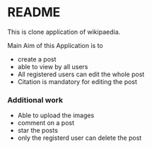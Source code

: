 # README

This is clone application of wikipaedia.

Main Aim of this Application is to
* create a post
* able to view by all users
* All registered users can edit the whole post
* Citation is mandatory for editing the post
### Additional work
* Able to upload the images
* comment on a post
* star the posts
* only the registerd user can delete the post
